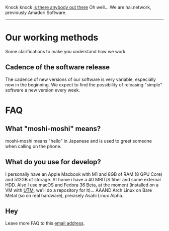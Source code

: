 Knock knock [is there anybody out there](https://youtu.be/CIxYe3G3Iz4)
Oh well...
We are hai.network, previously Amadori Software.

___

# Our working methods
Some clarifications to make you understand how we work.
## Cadence of the software release
The cadence of new versions of our software is very variable, especially now in the beginning.
We expect to find the possibility of releasing "simple" software a new version every week.
# FAQ
## What "moshi-moshi" means?
moshi-moshi means "hello" in Japanese and is used to greet someone when calling on the phone.
## What do you use for develop?
I personally have an Apple Macbook with M1 and 8GB of RAM (8 GPU Core) and 512GB of storage. At home i have a 40 MBIT/S fiber and some external HDD.
Also I use macOS and Fedora 36 Beta, at the moment (installed on a VM with [UTM](https://mac.getutm.app/), we'll do a repository for it)... AAAND Arch Linux on Bare Metal (so on real hardware), precisely Asahi Linux Alpha.
## Hey
Leave more FAQ to this [email address](hai.network@protonmail.com).
